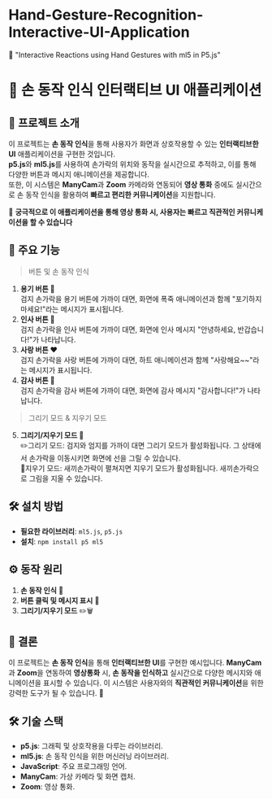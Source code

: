# Hand-Gesture-Recognition-Interactive-UI-Application
📸 "Interactive Reactions using Hand Gestures with ml5 in P5.js"


# 🎨 손 동작 인식 인터랙티브 UI 애플리케이션

## 🚀 프로젝트 소개

이 프로젝트는 **손 동작 인식**을 통해 사용자가 화면과 상호작용할 수 있는 **인터랙티브한 UI** 애플리케이션을 구현한 것입니다.   
**p5.js**와 **ml5.js**를 사용하여 손가락의 위치와 동작을 실시간으로 추적하고, 이를 통해 다양한 버튼과 메시지 애니메이션을 제공합니다.  
또한, 이 시스템은 **ManyCam**과 **Zoom** 카메라와 연동되어 **영상 통화** 중에도 실시간으로 손 동작 인식을 활용하여 **빠르고 편리한 커뮤니케이션**을 지원합니다.


🔗 **궁극적으로 이 애플리케이션을 통해 영상 통화 시, 사용자는 빠르고 직관적인 커뮤니케이션을 할 수 있습니다**



## 🔑 주요 기능
> 버튼 및 손 동작 인식  
1. **용기 버튼 💪**  
   검지 손가락을 용기 버튼에 가까이 대면, 화면에 폭죽 애니메이션과 함께 "포기하지 마세요!"라는 메시지가 표시됩니다.
2. **인사 버튼 👋**  
   검지 손가락을 인사 버튼에 가까이 대면, 화면에 인사 메시지 "안녕하세요, 반갑습니다!"가 나타납니다.
3. **사랑 버튼 ❤️**  
   검지 손가락을 사랑 버튼에 가까이 대면, 하트 애니메이션과 함께 "사랑해요~~"라는 메시지가 표시됩니다.
4. **감사 버튼 🙏**  
   검지 손가락을 감사 버튼에 가까이 대면, 화면에 감사 메시지 "감사합니다!"가 나타납니다.

> 그리기 모드 & 지우기 모드   
5. **그리기/지우기 모드 📝**  
✏️그리기 모드: 검지와 엄지를 가까이 대면 그리기 모드가 활성화됩니다. 그 상태에서 손가락을 이동시키면 화면에 선을 그릴 수 있습니다.      
🧽지우기 모드: 새끼손가락이 펼쳐지면 지우기 모드가 활성화됩니다. 새끼손가락으로 그림을 지울 수 있습니다.

## 🛠️ 설치 방법

- **필요한 라이브러리**: `ml5.js`, `p5.js`
- **설치**: `npm install p5 ml5`

## ⚙️ 동작 원리

1. **손 동작 인식** 🤚
2. **버튼 클릭 및 메시지 표시** 💬
3. **그리기/지우기 모드** ✏️🗑️

## 📌 결론

이 프로젝트는 **손 동작 인식**을 통해 **인터랙티브한 UI**를 구현한 예시입니다. **ManyCam**과 **Zoom**을 연동하여 **영상통화** 시, **손 동작을 인식하고** 실시간으로 다양한 메시지와 애니메이션을 표시할 수 있습니다. 이 시스템은 사용자와의 **직관적인 커뮤니케이션**을 위한 강력한 도구가 될 수 있습니다. 🎉

## 🛠️ 기술 스택
- **p5.js**: 그래픽 및 상호작용을 다루는 라이브러리.
- **ml5.js**: 손 동작 인식을 위한 머신러닝 라이브러리.
- **JavaScript**: 주요 프로그래밍 언어.
- **ManyCam**: 가상 카메라 및 화면 캡처.
- **Zoom**: 영상 통화.
